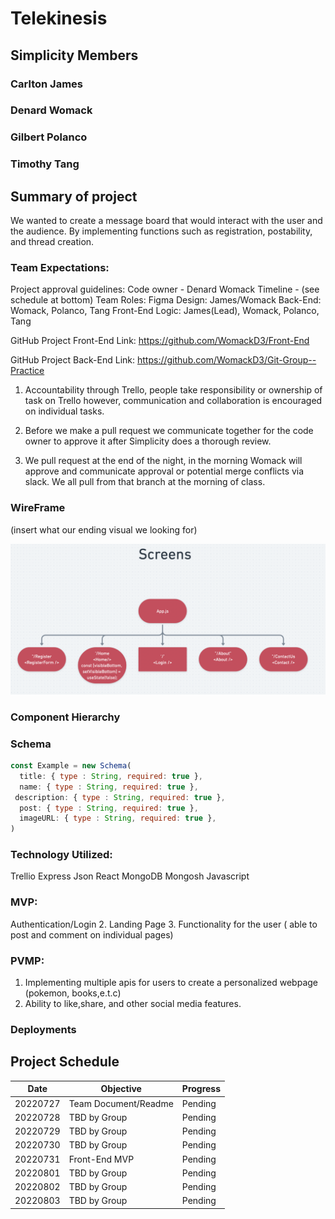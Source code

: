 # Telekinesis

## Simplicity Members


### Carlton James
### Denard Womack
### Gilbert Polanco
### Timothy Tang 

## Summary of project
We wanted to create a message board that would interact with the user and the audience. By implementing functions such as registration, postability, and thread creation.
### Team Expectations:

Project approval guidelines:
Code owner - Denard Womack
Timeline - (see schedule at bottom)
Team Roles:
 Figma Design: James/Womack
 Back-End: Womack, Polanco, Tang
 Front-End Logic: James(Lead), Womack, Polanco, Tang
 

GitHub Project Front-End Link: https://github.com/WomackD3/Front-End

 GitHub Project Back-End Link: https://github.com/WomackD3/Git-Group--Practice 



1. Accountability through Trello, people take responsibility or ownership of task on Trello however, communication and collaboration is encouraged on individual tasks.

2. Before we make a pull request we communicate together for the code owner to approve it after Simplicity does a thorough review.

3. We pull request at the end of the night, in the morning Womack will approve and communicate approval or potential merge conflicts via slack.  We all pull from that branch at the morning of class.


### WireFrame

(insert what our ending visual we looking for)

![name-of-you-image](https://github.com/WomackD3/Front-End/blob/development/Screen%20Shot%202022-08-03%20at%2011.44.51%20PM.png)

### Component Hierarchy


###  Schema

``` javascript
const Example = new Schema(
  title: { type : String, required: true },
  name: { type : String, required: true },
 description: { type : String, required: true },
  post: { type : String, required: true },
  imageURL: { type : String, required: true },
)
```
### Technology Utilized:

Trellio
Express
Json
React
MongoDB
Mongosh
Javascript


### MVP:

Authentication/Login
 2.   Landing Page
 3.  Functionality for the user ( able to post and comment on individual pages)

### PVMP:
1. Implementing multiple apis for users to create a personalized webpage (pokemon, books,e.t.c)
2.  Ability to like,share, and other social media features.


### Deployments

## Project Schedule
| Date| Objective| Progress|
|-----|----------|---------|
|20220727|Team Document/Readme|Pending|
|20220728|TBD by Group|Pending|
|20220729|TBD by Group|Pending|
|20220730|TBD by Group|Pending|
|20220731|Front-End MVP|Pending|
|20220801|TBD by Group|Pending|
|20220802|TBD by Group|Pending|
|20220803|TBD by Group|Pending|



